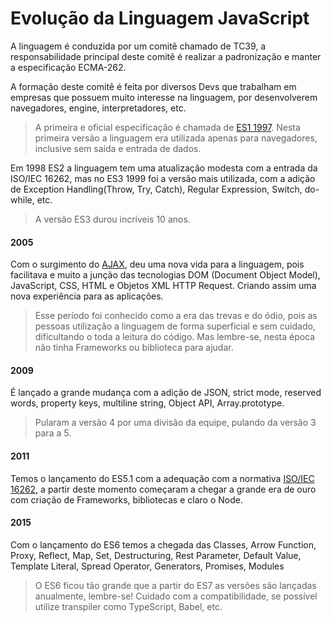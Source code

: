 # Evolução da Linguagem JavaScript

A linguagem é conduzida por um comitê chamado de TC39, a responsabilidade principal deste comitê é realizar a padronização e manter a especificação ECMA-262.

A formação deste comitê é feita por diversos Devs que trabalham em empresas que possuem muito interesse na linguagem, por desenvolverem navegadores, engine, interpretadores, etc.

> A primeira e oficial especificação é chamada de [ES1 1997](https://www.ecma-international.org/wp-content/uploads/ECMA-262_1st_edition_june_1997.pdf). Nesta primeira versão a linguagem era utilizada apenas para navegadores, inclusive sem saída e entrada de dados.

Em 1998 ES2 a linguagem tem uma atualização modesta com a entrada da ISO/IEC 16262, mas no ES3 1999 foi a versão mais utilizada, com a adição de Exception Handling(Throw, Try, Catch), Regular Expression, Switch, do-while, etc.

> A versão ES3 durou incríveis 10 anos.

#### 2005

Com o surgimento do [AJAX](https://developer.mozilla.org/pt-BR/docs/Web/Guide/AJAX/Getting_Started), deu uma nova vida para a linguagem, pois facilitava e muito a junção das tecnologias DOM (Document Object Model), JavaScript, CSS, HTML e Objetos XML HTTP Request. Criando assim uma nova experiência para as aplicações.

> Esse período foi conhecido como a era das trevas e do ódio, pois as pessoas utilização a linguagem de forma superficial e sem cuidado, dificultando o toda a leitura do código. Mas lembre-se, nesta época não tinha Frameworks ou biblioteca para ajudar.

#### 2009

É lançado a grande mudança com a adição de JSON, strict mode, reserved words, property keys, multiline string, Object API, Array.prototype.

> Pularam a versão 4 por uma divisão da equipe, pulando da versão 3 para a 5.

#### 2011

Temos o lançamento do ES5.1 com a adequação com a normativa [ISO/IEC 16262](https://www.iso.org/standard/55755.html), a partir deste momento começaram a chegar a grande era de ouro com criação de Frameworks, bibliotecas e claro o Node.

#### 2015

Com o lançamento do ES6 temos a chegada das Classes, Arrow Function, Proxy, Reflect, Map, Set, Destructuring, Rest Parameter, Default Value, Template Literal, Spread Operator, Generators, Promises, Modules

> O ES6 ficou tão grande que a partir do ES7 as versões são lançadas anualmente, lembre-se! Cuidado com a compatibilidade, se possível utilize transpiler como TypeScript, Babel, etc.
